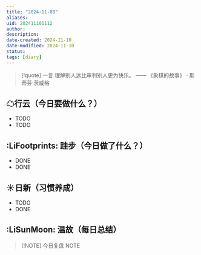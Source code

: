 ```yaml
---
title: "2024-11-08"
aliases: 
uid: 202411101112
author: 
description: 
date-created: 2024-11-10
date-modified: 2024-11-10
status: 
tags: [diary]
---
```


> [!quote] 一言
 理解别人远比审判别人更为快乐。 —— 《象棋的故事》 · 斯蒂芬·茨威格

## ☁行云（今日要做什么？）

- TODO
- TODO

## :LiFootprints: 跬步（今日做了什么？）

- DONE
- DONE

## ☀日新（习惯养成）

- TODO
- DONE

## :LiSunMoon: 温故（每日总结）

> [!NOTE] 今日复盘
> NOTE
